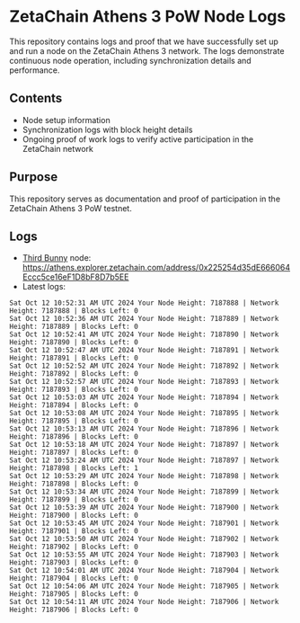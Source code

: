 # ZetaChain Athens 3 PoW Node Logs
This repository contains logs and proof that we have successfully set up and run a node on the ZetaChain Athens 3 network. The logs demonstrate continuous node operation, including synchronization details and performance.

## Contents
- Node setup information
- Synchronization logs with block height details
- Ongoing proof of work logs to verify active participation in the ZetaChain network

## Purpose
This repository serves as documentation and proof of participation in the ZetaChain Athens 3 PoW testnet.

## Logs

- [Third Bunny](https://thirdbunny.xyz/) node: https://athens.explorer.zetachain.com/address/0x225254d35dE666064Eccc5ce16eF1D8bF8D7b5EE
- Latest logs:
```
Sat Oct 12 10:52:31 AM UTC 2024 Your Node Height: 7187888 | Network Height: 7187888 | Blocks Left: 0
Sat Oct 12 10:52:36 AM UTC 2024 Your Node Height: 7187889 | Network Height: 7187889 | Blocks Left: 0
Sat Oct 12 10:52:41 AM UTC 2024 Your Node Height: 7187890 | Network Height: 7187890 | Blocks Left: 0
Sat Oct 12 10:52:47 AM UTC 2024 Your Node Height: 7187891 | Network Height: 7187891 | Blocks Left: 0
Sat Oct 12 10:52:52 AM UTC 2024 Your Node Height: 7187892 | Network Height: 7187892 | Blocks Left: 0
Sat Oct 12 10:52:57 AM UTC 2024 Your Node Height: 7187893 | Network Height: 7187893 | Blocks Left: 0
Sat Oct 12 10:53:03 AM UTC 2024 Your Node Height: 7187894 | Network Height: 7187894 | Blocks Left: 0
Sat Oct 12 10:53:08 AM UTC 2024 Your Node Height: 7187895 | Network Height: 7187895 | Blocks Left: 0
Sat Oct 12 10:53:13 AM UTC 2024 Your Node Height: 7187896 | Network Height: 7187896 | Blocks Left: 0
Sat Oct 12 10:53:18 AM UTC 2024 Your Node Height: 7187897 | Network Height: 7187897 | Blocks Left: 0
Sat Oct 12 10:53:24 AM UTC 2024 Your Node Height: 7187897 | Network Height: 7187898 | Blocks Left: 1
Sat Oct 12 10:53:29 AM UTC 2024 Your Node Height: 7187898 | Network Height: 7187898 | Blocks Left: 0
Sat Oct 12 10:53:34 AM UTC 2024 Your Node Height: 7187899 | Network Height: 7187899 | Blocks Left: 0
Sat Oct 12 10:53:39 AM UTC 2024 Your Node Height: 7187900 | Network Height: 7187900 | Blocks Left: 0
Sat Oct 12 10:53:45 AM UTC 2024 Your Node Height: 7187901 | Network Height: 7187901 | Blocks Left: 0
Sat Oct 12 10:53:50 AM UTC 2024 Your Node Height: 7187902 | Network Height: 7187902 | Blocks Left: 0
Sat Oct 12 10:53:55 AM UTC 2024 Your Node Height: 7187903 | Network Height: 7187903 | Blocks Left: 0
Sat Oct 12 10:54:01 AM UTC 2024 Your Node Height: 7187904 | Network Height: 7187904 | Blocks Left: 0
Sat Oct 12 10:54:06 AM UTC 2024 Your Node Height: 7187905 | Network Height: 7187905 | Blocks Left: 0
Sat Oct 12 10:54:11 AM UTC 2024 Your Node Height: 7187906 | Network Height: 7187906 | Blocks Left: 0
```
